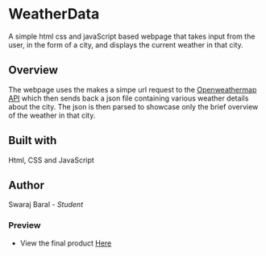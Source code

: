 # WeatherData
A simple html css and javaScript based webpage that takes input from the user, in the form of a city, and displays the current weather in that city.

## Overview
The webpage uses the makes a simpe url request to the [Openweathermap API](https://openweathermap.org/api) which then sends back a json file containing various weather details about the city. The json is then parsed to showcase only the brief overview of the weather in that city.

## Built with
Html, CSS and JavaScript

## Author
Swaraj Baral - *Student*

### Preview

- View the final product [Here](https://swarajbaral.github.io/WeatherData/Weather/)
